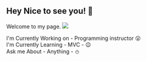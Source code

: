 
## Hey Nice to see you! :wave:<br/>
Welcome to my page.
![](https://github.com/nmoreno1498/fotoauthor/consoleLog.jpg)

I'm Currently Working on - Programming instructor :open_mouth:<br/>
I'm Currently Learning - MVC - :wink:<br/>
Ask me About - Anything - :snowman:<br/>
<br/>



